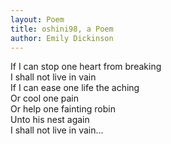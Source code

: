 ```yaml
---
layout: Poem
title: oshini98, a Poem
author: Emily Dickinson
---
```

If I can stop one heart from breaking<br>
I shall not live in vain<br>
If I can ease one life the aching<br>
Or cool one pain<br>
Or help one fainting robin<br>
Unto his nest again<br>
I shall not live in vain...<br>